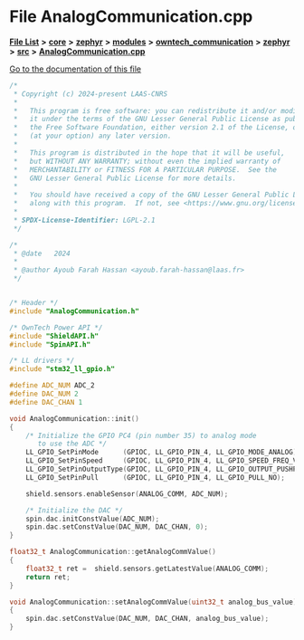 

# File AnalogCommunication.cpp

[**File List**](files.md) **>** [**core**](dir_771164b9325b04f1442f7a3ffa8ecb89.md) **>** [**zephyr**](dir_09002e7ce91f09aeb040dfd1861a47f4.md) **>** [**modules**](dir_6d0fb8ab814c517e7f155fb837e32f72.md) **>** [**owntech\_communication**](dir_c4fe9b0224a9586dd317852c3c5604f8.md) **>** [**zephyr**](dir_ed8beaa694e779377b0049b01e5ade22.md) **>** [**src**](dir_1a412f239039e530bef8001f48cd80a4.md) **>** [**AnalogCommunication.cpp**](AnalogCommunication_8cpp.md)

[Go to the documentation of this file](AnalogCommunication_8cpp.md)


```C++
/*
 * Copyright (c) 2024-present LAAS-CNRS
 *
 *   This program is free software: you can redistribute it and/or modify
 *   it under the terms of the GNU Lesser General Public License as published by
 *   the Free Software Foundation, either version 2.1 of the License, or
 *   (at your option) any later version.
 *
 *   This program is distributed in the hope that it will be useful,
 *   but WITHOUT ANY WARRANTY; without even the implied warranty of
 *   MERCHANTABILITY or FITNESS FOR A PARTICULAR PURPOSE.  See the
 *   GNU Lesser General Public License for more details.
 *
 *   You should have received a copy of the GNU Lesser General Public License
 *   along with this program.  If not, see <https://www.gnu.org/licenses/>.
 *
 * SPDX-License-Identifier: LGPL-2.1
 */

/*
 * @date   2024
 *
 * @author Ayoub Farah Hassan <ayoub.farah-hassan@laas.fr>
 */


/* Header */
#include "AnalogCommunication.h"

/* OwnTech Power API */
#include "ShieldAPI.h"
#include "SpinAPI.h"

/* LL drivers */
#include "stm32_ll_gpio.h"

#define ADC_NUM ADC_2
#define DAC_NUM 2
#define DAC_CHAN 1

void AnalogCommunication::init()
{
    /* Initialize the GPIO PC4 (pin number 35) to analog mode
       to use the ADC */
    LL_GPIO_SetPinMode      (GPIOC, LL_GPIO_PIN_4, LL_GPIO_MODE_ANALOG);
    LL_GPIO_SetPinSpeed     (GPIOC, LL_GPIO_PIN_4, LL_GPIO_SPEED_FREQ_VERY_HIGH);
    LL_GPIO_SetPinOutputType(GPIOC, LL_GPIO_PIN_4, LL_GPIO_OUTPUT_PUSHPULL);
    LL_GPIO_SetPinPull      (GPIOC, LL_GPIO_PIN_4, LL_GPIO_PULL_NO);

    shield.sensors.enableSensor(ANALOG_COMM, ADC_NUM);

    /* Initialize the DAC */
    spin.dac.initConstValue(ADC_NUM);
    spin.dac.setConstValue(DAC_NUM, DAC_CHAN, 0);
}

float32_t AnalogCommunication::getAnalogCommValue()
{
    float32_t ret =  shield.sensors.getLatestValue(ANALOG_COMM);
    return ret;
}

void AnalogCommunication::setAnalogCommValue(uint32_t analog_bus_value)
{
    spin.dac.setConstValue(DAC_NUM, DAC_CHAN, analog_bus_value);
}
```


